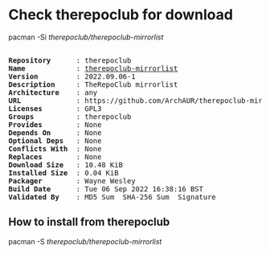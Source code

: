 # Check therepoclub for download

pacman -Si *therepoclub/therepoclub-mirrorlist*

<div class="highlight"><pre class="highlight"><text>
<b>Repository</b>      : therepoclub
<b>Name</b>            : <a href="../../x86_64/therepoclub-mirrorlist-2022.09.06-1-any.pkg.tar.zst">therepoclub-mirrorlist</a>
<b>Version</b>         : 2022.09.06-1
<b>Description</b>     : TheRepoClub mirrorlist
<b>Architecture</b>    : any
<b>URL</b>             : https://github.com/ArchAUR/therepoclub-mirrorlist
<b>Licenses</b>        : GPL3
<b>Groups</b>          : therepoclub
<b>Provides</b>        : None
<b>Depends On</b>      : None
<b>Optional Deps</b>   : None
<b>Conflicts With</b>  : None
<b>Replaces</b>        : None
<b>Download Size</b>   : 10.48 KiB
<b>Installed Size</b>  : 0.04 KiB
<b>Packager</b>        : Wayne Wesley <wayne6324@gmail.com>
<b>Build Date</b>      : Tue 06 Sep 2022 16:38:16 BST
<b>Validated By</b>    : MD5 Sum  SHA-256 Sum  Signature
</text></pre></div>

## How to install from therepoclub

pacman -S *therepoclub/therepoclub-mirrorlist*
